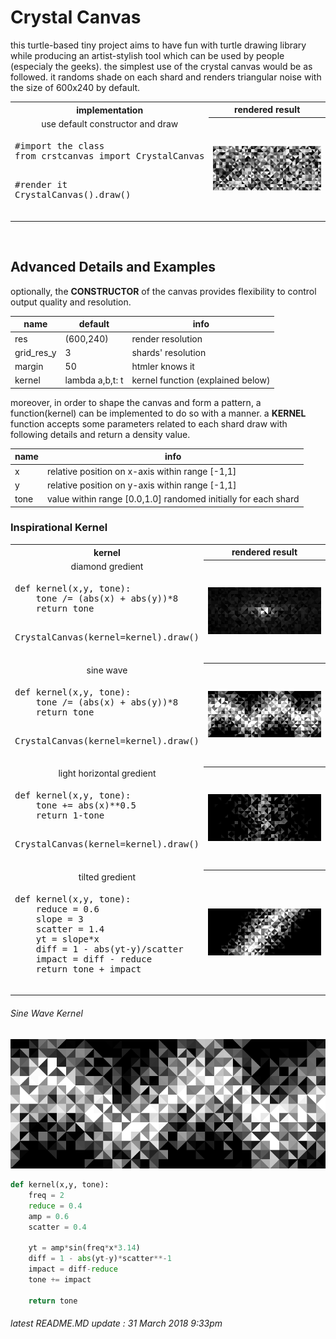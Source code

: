 # Crystal Canvas
this turtle-based tiny project aims to have fun with turtle drawing library while producing an artist-stylish tool which can be used by people (especialy the geeks). the simplest use of the crystal canvas would be as followed. it randoms shade on each shard and renders triangular noise with the size of 600x240 by default.

<table>
    <tr>
        <th width="35%">implementation</th>
        <th width="65%">rendered result</th>
    </tr>
    <tr>
        <td rowspan="1" align="center"> use default constructor and draw </td>
        <th rowspan="100">
            <img src="./mdsource/example_0.png">
        </th>
    </tr>
    <tr>
        <td><div class="highlight highlight-source-python"><pre>
#import the class
from crstcanvas import CrystalCanvas
        </pre></div><div class="highlight highlight-source-python"><pre>
#render it
CrystalCanvas().draw()
        </pre></div></td>
    </tr>
</table>
</br>

## Advanced Details and Examples
optionally, the **CONSTRUCTOR** of the canvas provides flexibility to control output quality and resolution.

|name       |default         |info                              |
|-----------|----------------|------------------                |
|res        |(600,240)       |render resolution                 |
|grid_res_y |3               |shards' resolution                |
|margin     |50              |htmler knows it                   |
|kernel     |lambda a,b,t: t |kernel function (explained below) |

moreover, in order to shape the canvas and form a pattern, a function(kernel) can be implemented to do so with a manner.
a **KERNEL** function accepts some parameters related to each shard draw with following details and return a density value.

|name    |info                                                          |
|--------|--------------------------------------------------------------|
|x       |relative position on x-axis within range [-1,1]               |
|y       |relative position on y-axis within range [-1,1]               |
|tone    |value within range [0.0,1.0] randomed initially for each shard|

### Inspirational Kernel
<table>
    <tr>
        <th width="35%">kernel</th>
        <th width="65%">rendered result</th>
    </tr>
    <tr>
        <td rowspan="1" align="center"> diamond gredient </td>
        <th rowspan="2">
            <img src="./mdsource/example_1.png">
        </th>
    </tr>
    <tr>
        <td><div class="highlight highlight-source-python"><pre>
def kernel(x,y, tone):
    tone /= (abs(x) + abs(y))*8
    return tone
        </pre></div><div class="highlight highlight-source-python"><pre>
CrystalCanvas(kernel=kernel).draw()
        </pre></div></td>
    </tr>
    <tr>
        <td rowspan="1" align="center"> sine wave </td>
        <th rowspan="2">
            <img src="./mdsource/example_2.png">
        </th>
    </tr>
    <tr>
        <td><div class="highlight highlight-source-python"><pre>
def kernel(x,y, tone):
    tone /= (abs(x) + abs(y))*8
    return tone
        </pre></div><div class="highlight highlight-source-python"><pre>
CrystalCanvas(kernel=kernel).draw()
        </pre></div></td>
    </tr>
    <tr>
        <td rowspan="1" align="center"> light horizontal gredient </td>
        <th rowspan="2">
            <img src="./mdsource/example_3.png">
        </th>
    </tr>
    <tr>
        <td><div class="highlight highlight-source-python"><pre>
def kernel(x,y, tone):
    tone += abs(x)**0.5
    return 1-tone
        </pre></div><div class="highlight highlight-source-python"><pre>
CrystalCanvas(kernel=kernel).draw()
        </pre></div></td>
    </tr>
    <tr>
        <td rowspan="1" align="center"> tilted gredient </td>
        <th rowspan="2">
            <img src="./mdsource/example_4.png">
        </th>
    </tr>
    <tr>
        <td><div class="highlight highlight-source-python"><pre>
def kernel(x,y, tone):
    reduce = 0.6
    slope = 3
    scatter = 1.4
    yt = slope*x
    diff = 1 - abs(yt-y)/scatter
    impact = diff - reduce
    return tone + impact
    </tr>
</table>

###### Sine Wave Kernel
![](./mdsource/example_2.png)
```python
def kernel(x,y, tone):
    freq = 2
    reduce = 0.4
    amp = 0.6
    scatter = 0.4

    yt = amp*sin(freq*x*3.14)
    diff = 1 - abs(yt-y)*scatter**-1
    impact = diff-reduce
    tone += impact

    return tone
```

###### latest README.MD update : 31 March 2018 9:33pm
